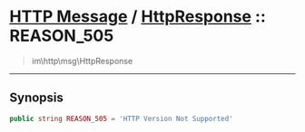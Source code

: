 # [HTTP Message](http.md) / [HttpResponse](http-HttpResponse.md) :: REASON_505
 > im\http\msg\HttpResponse
____

## Synopsis
```php
public string REASON_505 = 'HTTP Version Not Supported'
```

